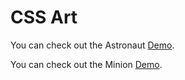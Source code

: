 # CSS Art

You can check out the Astronaut [Demo](https://praveenoruganti.github.io/praveenoruganti-css/16_Art/Demo/Astronaut.html).

You can check out the Minion [Demo](https://praveenoruganti.github.io/praveenoruganti-css/16_Art/Demo/Minion.html).




